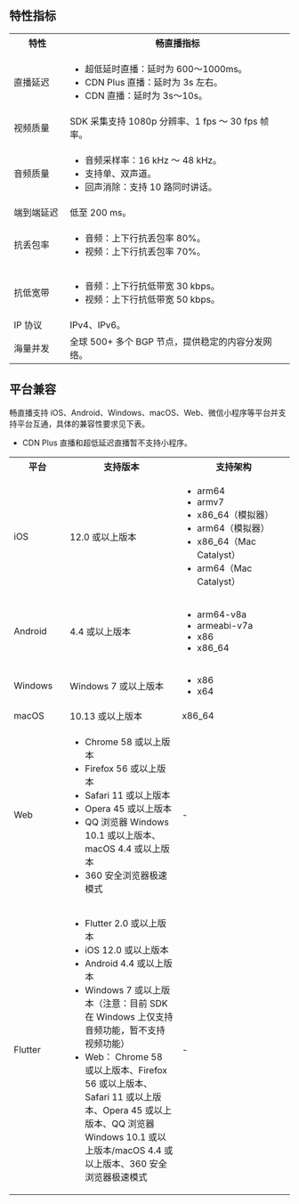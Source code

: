 
## 特性指标

<table>
  <colgroup>
    <col width="20%">
    <col width="80%">
  </colgroup>
<tbody><tr>
<th>特性</th>
<th>畅直播指标</th>
</tr>
<tr>
<td>直播延迟</td>
<td><ul><li>超低延时直播：延时为 600～1000ms。</li><li>CDN Plus 直播：延时为 3s 左右。</li><li>CDN 直播：延时为 3s～10s。</li></ul></td>
</tr>
<tr>
<td>视频质量</td>
<td>SDK 采集支持 1080p 分辨率、1 fps ～ 30 fps 帧率。</td>
</tr>
<tr>
<td>音频质量</td>
<td><ul><li>音频采样率：16 kHz ～ 48 kHz。</li><li>支持单、双声道。</li><li>回声消除：支持 10 路同时讲话。</li></ul></td>
</tr>
<tr>
<td>端到端延迟</td>
<td>低至 200 ms。</td>
</tr>
<tr>
<td>抗丢包率</td>
<td><ul><li>音频：上下行抗丢包率 80%。</li><li>视频：上下行抗丢包率 70%。</li></ul></td>
</tr>
<tr>
<td>抗低宽带</td>
<td><ul><li>音频：上下行抗低带宽 30 kbps。</li><li>视频：上下行抗低带宽 50 kbps。</li></ul></td>
</tr>
<tr>
<td>IP 协议</td>
<td>IPv4、IPv6。</td>
</tr>
<tr>
<td>海量并发</td>
<td>全球 500+ 多个 BGP 节点，提供稳定的内容分发网络。</td>
</tr>
</tbody></table>


## 平台兼容

畅直播支持 iOS、Android、Windows、macOS、Web、微信小程序等平台并支持平台互通，具体的兼容性要求见下表。
<div class="mk-hint">

- CDN Plus 直播和超低延迟直播暂不支持小程序。

</div>

<table>
  <colgroup>
    <col width="20%">
    <col width="40%">
    <col width="40%">
  </colgroup>
  <tbody><tr>
    <th>平台</th>
    <th>支持版本</th>
    <th>支持架构</th>
  </tr>
  <tr>
    <td>iOS</td>
    <td>12.0 或以上版本</td>
    <td><ul><li>arm64</li><li>armv7</li><li>x86_64（模拟器）</li><li>arm64（模拟器）</li><li>x86_64（Mac Catalyst）</li><li>arm64（Mac Catalyst）</li></ul></td>
  </tr>
  <tr>
    <td>Android</td>
    <td>4.4 或以上版本</td>
    <td><ul><li>arm64-v8a</li><li>armeabi-v7a</li><li>x86</li><li>x86_64</li></ul></td>
  </tr>
  <tr>
    <td>Windows</td>
    <td>Windows 7 或以上版本</td>
    <td><ul><li>x86</li><li>x64</li></ul></td>
  </tr>
  <tr>
    <td>macOS</td>
    <td>10.13 或以上版本</td>
    <td>x86_64</td>
  </tr>
  <tr>
    <td>Web</td>
    <td><ul><li>Chrome 58 或以上版本</li><li>Firefox 56 或以上版本</li><li>Safari 11 或以上版本</li><li>Opera 45 或以上版本</li><li>QQ 浏览器 Windows 10.1 或以上版本、macOS 4.4 或以上版本</li><li>360 安全浏览器极速模式</li><ul></ul></ul></td>
    <td>-</td>
  </tr>
  <tr>
    <td>Flutter</td>
    <td><ul><li>Flutter 2.0 或以上版本</li><li>iOS 12.0 或以上版本</li><li>Android 4.4 或以上版本</li><li>Windows 7 或以上版本（注意：目前 SDK 在 Windows 上仅支持音频功能，暂不支持视频功能）</li><li>Web： Chrome 58 或以上版本、Firefox 56 或以上版本、Safari 11 或以上版本、Opera 45 或以上版本、QQ 浏览器 Windows 10.1 或以上版本/macOS 4.4 或以上版本、360 安全浏览器极速模式</li><ul></ul></ul></td>    
    <td>-</td>
  </tr>
</tbody></table>
















